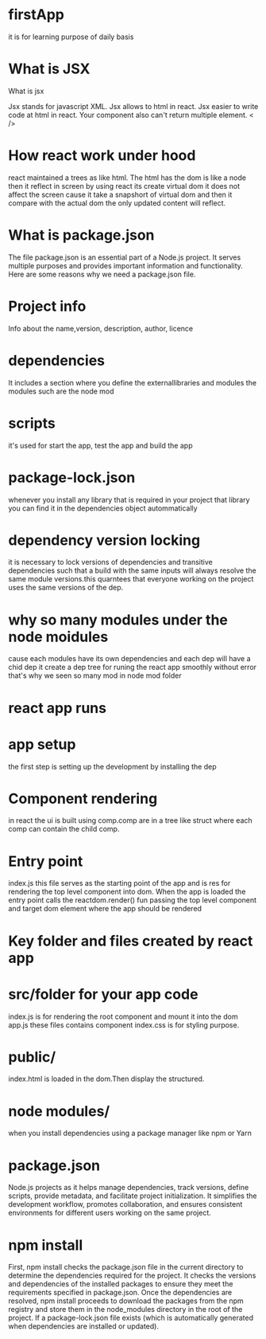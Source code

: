# firstApp
 it is for learning purpose of daily basis
# What is JSX
What is jsx

Jsx stands for javascript XML. Jsx allows to html in react. Jsx easier to write code at html in react.
Your  component also can't return multiple element.
<fragment />
< />
<div />

# How react work under hood
react maintained a trees as like html. The html has the dom is like a node then it reflect in screen by using react its create virtual dom it does not affect the screen cause it take a snapshort of virtual dom and then it compare with the actual dom the only updated content will reflect.

# What is package.json

The file package.json is an essential part of a Node.js project. It serves multiple purposes and provides important information and functionality. Here are some reasons why we need a package.json file.

# Project info

Info about the 
name,version, description, author, licence

# dependencies

It includes a section where you define the externallibraries and modules the modules such are the node mod

# scripts

it's used for start the app, test the app and build the app

# package-lock.json
whenever you install any library that is required in your project that library you can find it in the dependencies object autommatically

# dependency version locking

it is necessary to lock versions of dependencies and transitive dependencies such that a build with the same inputs will always resolve the same module versions.this quarntees that everyone working on the project uses the same versions of the dep.

# why so many modules under the node moidules

cause each modules have its own dependencies and each dep will have a chid dep it create a dep tree for runing the react app smoothly without error that's why we seen so many mod in node mod folder

# react app runs

# app setup
the first step is setting up the development by installing the dep

# Component rendering

in react the ui is built using comp.comp are in a tree like struct where each comp can contain the child comp.

# Entry point

index.js this file serves as the starting point of the app and is res for rendering the top level component into dom. When the app is loaded the entry point calls the reactdom.render() fun passing the top level component and target dom element where the app should be rendered

# Key folder and files created by react app

# src/folder for your app code

index.js is for rendering the root component and mount it into the dom app.js these files contains component index.css is for styling purpose.

# public/

index.html is loaded in the dom.Then display the structured.

# node modules/

when you install dependencies using a package manager like npm or Yarn

# package.json

Node.js projects as it helps manage dependencies, track versions, define scripts, provide metadata, and facilitate project initialization. It simplifies the development workflow, promotes collaboration, and ensures consistent environments for different users working on the same project.

# npm install

 First, npm install checks the package.json file in the current directory to determine the dependencies required for the project.
 It checks the versions and dependencies of the installed packages to ensure they meet the requirements specified in package.json.
Once the dependencies are resolved, npm install proceeds to download the packages from the npm registry and store them in the node_modules directory in the root of the project.
 If a package-lock.json file exists (which is automatically generated when dependencies are installed or updated).
